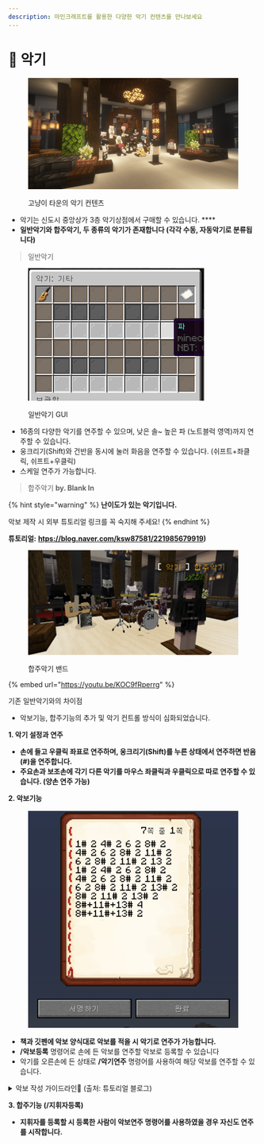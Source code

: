```yaml
---
description: 마인크래프트를 활용한 다양한 악기 컨텐츠를 만나보세요
---
```


# 🎷 악기

<figure><img src="../../.gitbook/assets/2022-08-31_17.25.17.png" alt=""><figcaption><p>고냥이 타운의 악기 컨텐츠</p></figcaption></figure>

* 악기는 신도시 중앙상가 3층 악기상점에서 구매할 수 있습니다. ****&#x20;
* **일반악기와 합주악기, 두 종류의 악기가 존재합니다 (각각 수동, 자동악기로 분류됩니다)**

> 일반악기

<figure><img src="../../.gitbook/assets/image (3).png" alt=""><figcaption><p>일반악기 GUI</p></figcaption></figure>

* 16종의 다양한 악기를 연주할 수 있으며, 낮은 솔\~ 높은 파 (노트블럭 영역)까지 연주할 수 있습니다.
* 웅크리기(Shift)와 건반을 동시에 눌러 화음을 연주할 수 있습니다. (쉬프트+좌클릭, 쉬프트+우클릭)
* 스케일 연주가 가능합니다.



> 합주악기  **by. Blank In**

{% hint style="warning" %}
**난이도가 있는 악기입니다.**

악보 제작 시 외부 튜토리얼 링크를 꼭 숙지해 주세요!
{% endhint %}

**튜토리얼:** [**htps://blog.naver.com/ksw87581/221985679919**](https://blog.naver.com/ksw87581/221985679919)**)**

<figure><img src="../../.gitbook/assets/unknown (2).png" alt=""><figcaption><p>합주악기 밴드</p></figcaption></figure>

{% embed url="https://youtu.be/KOC9fRperrg" %}

기존 일반악기와의 차이점

* 악보기능, 합주기능의 추가 및 악기 컨트롤 방식이 심화되었습니다.&#x20;

**1. 악기 설정과 연주**

* **손에 들고 우클릭 좌표로 연주하며, 웅크리기(Shift)를 누른 상태에서 연주하면 반음(#)을 연주합니다.**
* **주요손과 보조손에 각기 다른 악기를 마우스 좌클릭과 우클릭으로 따로 연주할 수 있습니다. (양손 연주 가능)**

**2. 악보기능**&#x20;

<figure><img src="../../.gitbook/assets/image (23).png" alt=""><figcaption></figcaption></figure>

* **책과 깃펜에 악보 양식대로 악보를 적을 시 악기로 연주가 가능합니다.**&#x20;
* **/악보등록** 명령어로 손에 든 악보를 연주할 악보로 등록할 수 있습니다
* 악기를 오른손에 든 상태로 **/악기연주** 명령어를 사용하여  해당 악보를 연주할 수 있습니다.

<details>

<summary>악보 작성 가이드라인🎼 (출처: 튜토리얼 블로그)</summary>

🎼 악보는 **책과 깃펜**에 적혀있는 내용과 **이름이 쓰인 책**의 내용을 인식합니다.

🎼 만약 **양식이 올바르지 않을 시** 악보 연주 중에 **오류를 띄우며 연주를 중단**합니다.

🎼악보는 오직 **숫자(0\~14), 띄어쓰기, 줄바꿈, #, -, +,C ,F** 만 인식할 수 있습니다 그 외의 **다른 문자를 입력할 시** 연주 중에 **오류를 띄우며 연주가 중단**됩니다.

​🎼 **음은 0\~14까지** 있으며 계이름은 악기를 들고 연주하면 나오는 계이름과 똑같습니다.  ( 4 - 도 | 5 - 레 | 6 - 미 )

🎼 음을 적은 후 4#과같이 #을 **추가로 적으면 반음**을 연주하게 됩니다 반음이 없는 음은 기존의 음을 연주합니다.  ( 4# - 도# | 5# - 레# | 6# - 미 )

🎼 **-** 는 쉼표입니다. 입력시 **아무음도 연주하지 않고** 그 후에 적은 길이만큼 시간이 지난 후 다음 음으로 넘어갑니다.\


🎼 음을 입력한 후에 **+** 를 입력할시 **추가적으로 다른 음**을 적을 수 있습니다.

만약 0+5+7#를 입력한다면 연주를 할때 **세 음을 동시**에 연주합니다.

이 기능을 활용해 만약 5+5+5를 입력한다면 **연주의 크기**를 키울 수 있습니다.\


🎼 **음들이 먼저 입력**되고 그 **뒤에 반드시 길이**가 따라와야 합니다.\


🎼다음 숫자로 넘어갈 때 **띄어쓰기 혹은 줄바꿈을 2회 이상 할 시 오류**가 납니다.

다음 숫자로 넘어갈 때는 반드시 띄어쓰기 혹은 줄바꿈을 1회만 입력해 주세요.

**예시 1 ┐** **아래와 같이 입력 시 오류 발생**

**4 4**(띄어쓰기가 2회)

**44**(띄어쓰기를 하지 않음)

​

🎼 길이는 **1당 0.05초**이고 **20을 입력 시 1초**입니다.

4 20이라고 악보에 적은 후 연주할 시 4(도)를 연주 후 1초 후에 다음으로 연주할 음으로 넘어가게 됩니다.

​

🎼 음에 **F**를 입력할 시 해당 음을 연주할때 양손의 아이템을 바꿉니다.

**4 2 5F 2** 를 악보에 적으면 도를 연주한 후 양손의 아이템을 바꾸어 레를 연주합니다.

​

🎼 음에 **C숫자**를 입력할 시 해당 음을 연주할때 숫자에 해당하는 슬롯으로 이동합니다.

**4 2 5C2 2** 를 악보에 적으면 도를 연주한 후 2번 슬롯으로 이동해 레를 연주합니다.

​

**예시 2 ┐ 아래와 같이 입력 할 시 정상 작동**

**4 4 4# 4**

**8 60**

**8 4**

도(4) 연주 후 4틱(0.2초)이 지나고 도#(4#) 연주 후 4틱(0.2초)이 지나고

솔(8) 연주 후 60틱(3초)이 지나고 솔(8) 연주 후 4틱(0.2초)이 지난 후 연주가 종료됩니다.

</details>

**3. 합주기능 (/지휘자등록)**

* **지휘자를 등록할 시 등록한 사람이 악보연주 명령어를 사용하였을 경우 자신도 연주를 시작합니다.**
